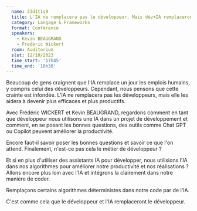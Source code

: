```yaml
---
  name: 23d1t1s9
  title: L'IA ne remplacera pas le développeur. Mais dév+IA remplaceront le développeur.
  category: Langage & Frameworks
  format: Conférence
  speakers: 
    - Kevin BEAUGRAND
    - Frederic Wickert
  room: Auditorium
  slot: 12/10/2023
  time_start: '17h45'
  time_end: '18h30'
---
```

Beaucoup de gens craignent que l'IA remplace un jour les emplois humains, y compris celui des développeurs. Cependant, nous pensons que cette crainte est infondée. L'IA ne remplacera pas les développeurs, mais elle les aidera à devenir plus efficaces et plus productifs.
 
Avec Frédéric WICKERT et Kevin BEAUGRAND, regardons comment en tant que développeur nous utilisons une IA dans un projet de développement et comment, en se posant les bonnes questions, des outils comme Chat GPT ou Copilot peuvent améliorer la productivité.
 
Encore faut-il savoir poser les bonnes questions et savoir ce que l'on attend. Finalement, n'est-ce pas cela le métier de développeur ?
 
Et si en plus d'utiliser des assistants IA pour développer, nous utilisions l'IA dans nos algorithmes pour améliorer notre productivité et nos réalisations ? Allons encore plus loin avec l'IA et intégrons la clairement dans notre manière de coder.
 
Remplaçons certains algorithmes déterministes dans notre code par de l'IA.
 
C'est comme cela que le développeur et  l'IA remplaceront le développeur.
